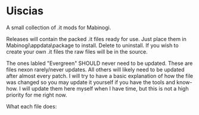 # Uiscias
A small collection of .it mods for Mabinogi.


Releases will contain the packed .it files ready for use. Just place them in Mabinogi\appdata\package to install. Delete to uninstall.
If you wish to create your own .it files the raw files will be in the source. 

The ones labled "Evergreen" SHOULD never need to be updated. These are files nexon rarely/never updates.
All others will likely need to be updated after almost every patch. I will try to have a basic explanation of how the file was changed so you may update it yourself if you have the tools and know-how. 
I will update them here myself when I have time, but this is not a high priority for me right now.


What each file does:
